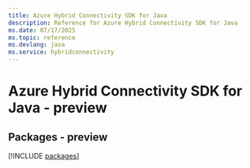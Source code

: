 ```yaml
---
title: Azure Hybrid Connectivity SDK for Java
description: Reference for Azure Hybrid Connectivity SDK for Java
ms.date: 07/17/2025
ms.topic: reference
ms.devlang: java
ms.service: hybridconnectivity
---
```

# Azure Hybrid Connectivity SDK for Java - preview
## Packages - preview
[!INCLUDE [packages](hybrid-connectivity-index.md)]